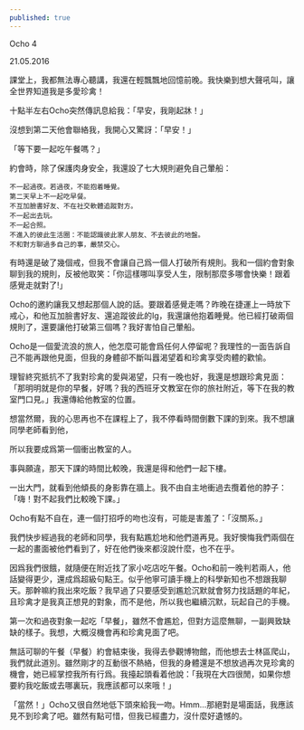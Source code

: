 ```yaml
---
published: true
---
```

Ocho 4

21.05.2016

課堂上，我都無法專心聽講，我還在輕飄飄地回憶前晚。我快樂到想大聲吼叫，讓全世界知道我是多愛珍禽！

 

十點半左右Ocho突然傳訊息給我：「早安，我剛起牀！」

 

沒想到第二天他會聯絡我，我開心又驚訝：「早安！」

 

「等下要一起吃午餐嗎？」

 

約會時，除了保護肉身安全，我還設了七大規則避免自己暈船：

 

    不一起過夜。若過夜，不能抱着睡覺。
    第二天早上不一起吃早餐。
    不互加臉書好友、不在社交軟體追蹤對方。
    不一起出去玩。
    不一起合照。
    不進入的彼此生活圈：不能認識彼此家人朋友、不去彼此的地盤。
    不和對方聊過多自己的事，嚴禁交心。

 

有時還是破了幾個戒，但我不會讓自己爲一個人打破所有規則。我和一個約會對象聊到我的規則，反被他取笑：「你這樣哪叫享受人生，限制那麼多哪會快樂！跟着感覺走就對了!」

 

Ocho的邀約讓我又想起那個人說的話。要跟着感覺走嗎？昨晚在捷運上一時放下戒心，和他互加臉書好友、還追蹤彼此的Ig，我還讓他抱着睡覺。他已經打破兩個規則了，還要讓他打破第三個嗎？我好害怕自己暈船。

 

Ocho是一個愛流浪的旅人，他怎麼可能會爲任何人停留呢？我理性的一面告訴自己不能再跟他見面，但我的身體卻不斷叫囂渴望着和珍禽享受肉體的歡愉。

 

理智終究抵抗不了我對珍禽的愛與渴望，只有一晚也好，我還是想跟珍禽見面：「那明明就是你的早餐，好嗎？我的西班牙文教室在你的旅社附近，等下在我的教室門口見。」我還傳給他教室的位置。

 

想當然爾，我的心思再也不在課程上了，我不停看時間倒數下課的到來。我不想讓同學老師看到他，

所以我要成爲第一個衝出教室的人。

 

事與願違，那天下課的時間比較晚，我還是得和他們一起下樓。

 

一出大門，就看到他傾長的身影靠在牆上。我不由自主地衝過去攬着他的脖子：「嗨！對不起我們比較晚下課。」

 

Ocho有點不自在，連一個打招呼的吻也沒有，可能是害羞了：「沒關系。」

 

我們快步經過我的老師和同學，我有點尷尬地和他們道再見。我好懊悔我們兩個在一起的畫面被他們看到了，好在他們後來都沒說什麼，也不在乎。

 

 

因爲我們很餓，就隨便在附近找了家小吃店吃午餐。Ocho和前一晚判若兩人，他話變得更少，還成爲超級句點王。似乎他寧可讀手機上的科學新知也不想跟我聊天。那幹嘛約我出來吃飯？我早過了只要感受到尷尬沉默就會努力找話題的年紀，且珍禽才是我真正想見的對象，而不是他，所以我也繼續沉默，玩起自己的手機。

 

第一次和過夜對象一起吃「早餐」，雖然不會尷尬，但對方這麼無聊，一副興致缺缺的樣子。我想，大概沒機會再和珍禽見面了吧。

 

無話可聊的午餐（早餐）約會結束後，我得去參觀博物館，而他想去士林區爬山，我們就此道別。雖然剛才的互動很不熱絡，但我的身體還是不想放過再次見珍禽的機會，她已經掌控我所有行爲。我擡起頭看着他說：「我現在大四很閒，如果你想要約我吃飯或去哪裏玩，我應該都可以來哦！」

 

「當然！」Ocho又很自然地低下頭來給我一吻。Hmm…那絕對是場面話，我應該見不到珍禽了吧。雖然有點可惜，但我已經盡力，沒什麼好遺憾的。
